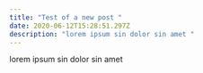 ```yaml
---
title: "Test of a new post "
date: 2020-06-12T15:28:51.297Z
description: "lorem ipsum sin dolor sin amet "
---
```

lorem ipsum sin dolor sin amet